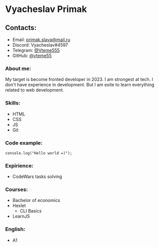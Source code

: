 # Vyacheslav Primak 
## Contacts:
* Email: primak.slava@mail.ru
* Discord: Vyacheslav#4597
* Telegram: [@Vteme555](https://t.me/Vteme555) 
* GitHub: [@vteme55](https://github.com/vteme55)
### About me: 
My target is become fronted developer in 2023. I am strongest at tech. I don't have experience in development. But I am exite to learn everything related to web development.
### Skills: 
* HTML
* CSS
* JS
* Git 
### Code example: 
 ```
console.log("Hello world =)");
 ``` 
### Expirience:  
* CodeWars tasks solving
### Courses: 
* Bachelor of economics
* Hexlet   
  * CLI Basics 
* LearnJS 
### English: 
* A1
